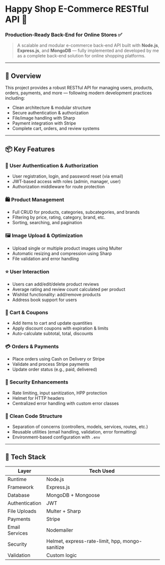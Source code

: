 # Happy Shop E-Commerce RESTful API 🛒

### Production-Ready Back-End for Online Stores  ✅
> A scalable and modular e-commerce back-end API built with **Node.js**, **Express.js**, and **MongoDB** — fully implemented and developed by me as a complete back-end solution for online shopping platforms.

---

## 🚀 Overview

This project provides a robust RESTful API for managing users, products, orders, payments, and more — following modern development practices including:

- Clean architecture & modular structure
- Secure authentication & authorization
- File/image handling with Sharp
- Payment integration with Stripe
- Complete cart, orders, and review systems

---

## 📦 Key Features

### 🔐 User Authentication & Authorization
- User registration, login, and password reset (via email)
- JWT-based access with roles (admin, manager, user)
- Authorization middleware for route protection

### 🛍️ Product Management
- Full CRUD for products, categories, subcategories, and brands
- Filtering by price, rating, category, brand, etc.
- Sorting, searching, and pagination

### 🖼️ Image Upload & Optimization
- Upload single or multiple product images using Multer
- Automatic resizing and compression using Sharp
- File validation and error handling

### ⭐ User Interaction
- Users can add/edit/delete product reviews
- Average rating and review count calculated per product
- Wishlist functionality: add/remove products
- Address book support for users

### 🛒 Cart & Coupons
- Add items to cart and update quantities
- Apply discount coupons with expiration & limits
- Auto-calculate subtotal, total, discounts

### 💳 Orders & Payments
- Place orders using Cash on Delivery or Stripe
- Validate and process Stripe payments
- Update order status (e.g., paid, delivered)

### 🔐 Security Enhancements
- Rate limiting, input sanitization, HPP protection
- Helmet for HTTP headers
- Centralized error handling with custom error classes

### 📁 Clean Code Structure
- Separation of concerns (controllers, models, services, routes, etc.)
- Reusable utilities (email handling, validation, error formatting)
- Environment-based configuration with `.env`

---

## 🧱 Tech Stack

| Layer           | Tech Used                            |
|------------------|----------------------------------------|
| Runtime          | Node.js                               |
| Framework        | Express.js                            |
| Database         | MongoDB + Mongoose                    |
| Authentication   | JWT                                   |
| File Uploads     | Multer + Sharp                        |
| Payments         | Stripe                                |
| Email Services   | Nodemailer                            |
| Security         | Helmet, express-rate-limit, hpp, mongo-sanitize |
| Validation       | Custom logic      |


